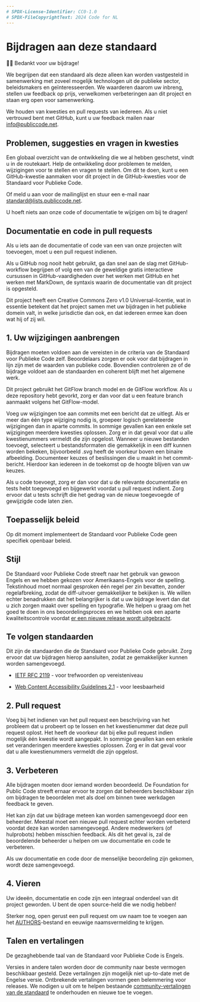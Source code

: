```yaml
---
# SPDX-License-Identifier: CC0-1.0
# SPDX-FileCopyrightText: 2024 Code for NL
---
```


# Bijdragen aan deze standaard

🙇‍♀️ Bedankt voor uw bijdrage!

We begrijpen dat een standaard als deze alleen kan worden vastgesteld in samenwerking met zoveel mogelijk technologen uit de publieke sector, beleidsmakers en geïnteresseerden. We waarderen daarom uw inbreng, stellen uw feedback op prijs, verwelkomen verbeteringen aan dit project en staan erg open voor samenwerking.

We houden van kwesties en pull requests van iedereen. Als u niet vertrouwd bent met GitHub, kunt u uw feedback mailen naar <info@publiccode.net>.

## Problemen, suggesties en vragen in kwesties

Een globaal overzicht van de ontwikkeling die we al hebben geschetst, vindt u in de routekaart. Help de ontwikkeling door problemen te melden, wijzigingen voor te stellen en vragen te stellen. Om dit te doen, kunt u een GitHub-kwestie aanmaken voor dit project in de GitHub-kwesties voor de Standaard voor Publieke Code.

Of meld u aan voor de mailinglijst en stuur een e-mail naar standard@lists.publiccode.net.

U hoeft niets aan onze code of documentatie te wijzigen om bij te dragen!

## Documentatie en code in pull requests

Als u iets aan de documentatie of code van een van onze projecten wilt toevoegen, moet u een pull request indienen.

Als u GitHub nog nooit hebt gebruikt, ga dan snel aan de slag met GitHub-workflow begrijpen of volg een van de geweldige gratis interactieve cursussen in GitHub-vaardigheden over het werken met GitHub en het werken met MarkDown, de syntaxis waarin de documentatie van dit project is opgesteld.

Dit project heeft een Creative Commons Zero v1.0 Universal-licentie, wat in essentie betekent dat het project samen met uw bijdragen in het publieke domein valt, in welke jurisdictie dan ook, en dat iedereen ermee kan doen wat hij of zij wil.

## 1. Uw wijzigingen aanbrengen

Bijdragen moeten voldoen aan de vereisten in de criteria van de Standaard voor Publieke Code zelf. Beoordelaars zorgen er ook voor dat bijdragen in lijn zijn met de waarden van publieke code. Bovendien controleren ze of de bijdrage voldoet aan de standaarden en coherent blijft met het algemene werk.

Dit project gebruikt het GitFlow branch model en de GitFlow workflow. Als u deze repository hebt gevorkt, zorg er dan voor dat u een feature branch aanmaakt volgens het GitFlow-model.

Voeg uw wijzigingen toe aan commits met een bericht dat ze uitlegt. Als er meer dan één type wijziging nodig is, groepeer logisch gerelateerde wijzigingen dan in aparte commits. In sommige gevallen kan een enkele set wijzigingen meerdere kwesties oplossen. Zorg er in dat geval voor dat u alle kwestienummers vermeldt die zijn opgelost. Wanneer u nieuwe bestanden toevoegt, selecteert u bestandsformaten die gemakkelijk in een diff kunnen worden bekeken, bijvoorbeeld .svg heeft de voorkeur boven een binaire afbeelding. Documenteer keuzes of beslissingen die u maakt in het commit-bericht. Hierdoor kan iedereen in de toekomst op de hoogte blijven van uw keuzes.

Als u code toevoegt, zorg er dan voor dat u de relevante documentatie en tests hebt toegevoegd en bijgewerkt voordat u pull request indient. Zorg ervoor dat u tests schrijft die het gedrag van de nieuw toegevoegde of gewijzigde code laten zien.

## Toepasselijk beleid

Op dit moment implementeert de Standaard voor Publieke Code geen specifiek openbaar beleid.

## Stijl

De Standaard voor Publieke Code streeft naar het gebruik van gewoon Engels en we hebben gekozen voor Amerikaans-Engels voor de spelling. Tekstinhoud moet normaal gesproken één regel per zin bevatten, zonder regelafbreking, zodat de diff-uitvoer gemakkelijker te bekijken is. We willen echter benadrukken dat het belangrijker is dat u uw bijdrage levert dan dat u zich zorgen maakt over spelling en typografie. We helpen u graag om het goed te doen in ons beoordelingsproces en we hebben ook een aparte kwaliteitscontrole voordat [er een nieuwe release wordt uitgebracht].

## Te volgen standaarden

Dit zijn de standaarden die de Standaard voor Publieke Code gebruikt. Zorg ervoor dat uw bijdragen hierop aansluiten, zodat ze gemakkelijker kunnen worden samengevoegd.

-   [IETF RFC 2119] - voor trefwoorden op vereisteniveau

-   [Web Content Accessibility Guidelines 2.1] - voor leesbaarheid

## 2. Pull request

Voeg bij het indienen van het pull request een beschrijving van het probleem dat u probeert op te lossen en het kwestienummer dat deze pull request oplost. Het heeft de voorkeur dat bij elke pull request indien mogelijk één kwestie wordt aangepakt. In sommige gevallen kan een enkele set veranderingen meerdere kwesties oplossen. Zorg er in dat geval voor dat u alle kwestienummers vermeldt die zijn opgelost.

## 3. Verbeteren

Alle bijdragen moeten door iemand worden beoordeeld. De Foundation for Public Code streeft ernaar ervoor te zorgen dat beheerders beschikbaar zijn om bijdragen te beoordelen met als doel om binnen twee werkdagen feedback te geven.

Het kan zijn dat uw bijdrage meteen kan worden samengevoegd door een beheerder. Meestal moet een nieuwe pull request echter worden verbeterd voordat deze kan worden samengevoegd. Andere medewerkers (of hulprobots) hebben misschien feedback. Als dit het geval is, zal de beoordelende beheerder u helpen om uw documentatie en code te verbeteren.

Als uw documentatie en code door de menselijke beoordeling zijn gekomen, wordt deze samengevoegd.

## 4. Vieren

Uw ideeën, documentatie en code zijn een integraal onderdeel van dit project geworden. U bent de open source-held die we nodig hebben!

Sterker nog, open gerust een pull request om uw naam toe te voegen aan het [AUTHORS]-bestand en eeuwige naamsvermelding te krijgen.

## Talen en vertalingen

De gezaghebbende taal van de Standaard voor Publieke Code is Engels.

Versies in andere talen worden door de community naar beste vermogen beschikbaar gesteld. Deze vertalingen zijn mogelijk niet up-to-date met de Engelse versie. Ontbrekende vertalingen vormen geen belemmering voor releases. We nodigen u uit om te helpen bestaande [community-vertalingen van de standaard] te onderhouden en nieuwe toe te voegen.

  [er een nieuwe release wordt uitgebracht]: https://standard.publiccode.net/docs/releasing.html
  [IETF RFC 2119]: https://tools.ietf.org/html/rfc2119
  [Web Content Accessibility Guidelines 2.1]: https://www.w3.org/WAI/WCAG22/quickref/?showtechniques=315#reading-level
  [AUTHORS]: https://standard.publiccode.net/AUTHORS.html
  [community-vertalingen van de standaard]: https://github.com/publiccodenet/community-translations-standard
